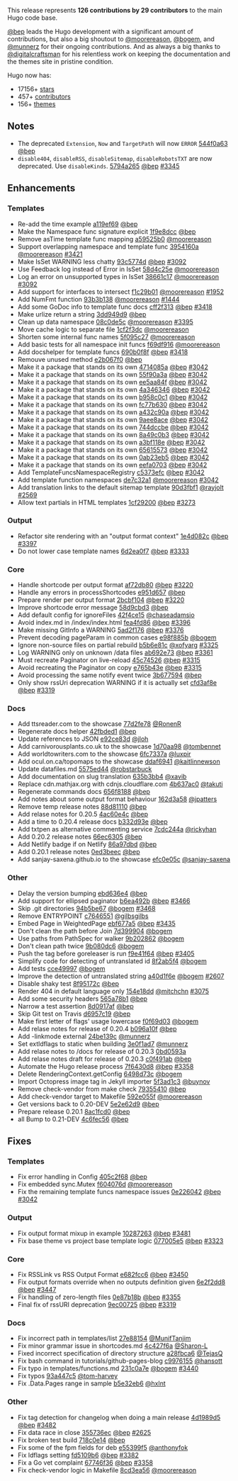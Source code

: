 
This release represents **126 contributions by 29 contributors** to the main Hugo code base.

[@bep](https://github.com/bep) leads the Hugo development with a significant amount of contributions, but also a big shoutout to [@moorereason](https://github.com/moorereason), [@bogem](https://github.com/bogem), and [@munnerz](https://github.com/munnerz) for their ongoing contributions. And as always a big thanks to [@digitalcraftsman](https://github.com/digitalcraftsman) for his relentless work on keeping the documentation and the themes site in pristine condition.

Hugo now has:

* 17156+ [stars](https://github.com/spf13/hugo/stargazers)
* 457+ [contributors](https://github.com/spf13/hugo/graphs/contributors)
* 156+ [themes](http://themes.gohugo.io/)

## Notes

* The deprecated `Extension`, `Now` and `TargetPath` will now `ERROR` [544f0a63](https://github.com/spf13/hugo/commit/544f0a6394b0e085d355e8217fc5bb3d96c12a98) [@bep](https://github.com/bep) 
* `disable404`, `disableRSS`, `disableSitemap`, `disableRobotsTXT` are now deprecated. Use `disableKinds`. [5794a265](https://github.com/spf13/hugo/commit/5794a265b41ffdeebfd8485eecf65cf4088d49d6) [@bep](https://github.com/bep) [#3345](https://github.com/spf13/hugo/issues/3345) 

## Enhancements

### Templates

* Re-add the time example [a119ef69](https://github.com/spf13/hugo/commit/a119ef693faf5dc346fec78ca8a18948ec65a993) [@bep](https://github.com/bep) 
* Make the Namespace func signature explicit [1f9e8dcc](https://github.com/spf13/hugo/commit/1f9e8dcc6010abeea8abc7ba1a092c4dab9852f6) [@bep](https://github.com/bep) 
* Remove asTime template func mapping [a59525b0](https://github.com/spf13/hugo/commit/a59525b05b071de020ecc457c94ad0a987040d93) [@moorereason](https://github.com/moorereason) 
* Support overlapping namespace and template func [3954160a](https://github.com/spf13/hugo/commit/3954160a21bcde7d4f4c077f9cc9daa610f3e29e) [@moorereason](https://github.com/moorereason) [#3421](https://github.com/spf13/hugo/issues/3421) 
* Make IsSet WARNING less chatty [93c5774d](https://github.com/spf13/hugo/commit/93c5774dd70b63c8b5e9268778a355c50b590bb6) [@bep](https://github.com/bep) [#3092](https://github.com/spf13/hugo/issues/3092) 
* Use Feedback log instead of Error in IsSet [58d4c25e](https://github.com/spf13/hugo/commit/58d4c25e50b9399bd81e43254ddae5949778e577) [@moorereason](https://github.com/moorereason) 
* Log an error on unsupported types in IsSet [38661c17](https://github.com/spf13/hugo/commit/38661c17bb8c31c9f31ee18f8eba5e3bfddd5574) [@moorereason](https://github.com/moorereason) [#3092](https://github.com/spf13/hugo/issues/3092) 
* Add support for interfaces to intersect [f1c29b01](https://github.com/spf13/hugo/commit/f1c29b017bbd88e701cd5151dd186e868672ef89) [@moorereason](https://github.com/moorereason) [#1952](https://github.com/spf13/hugo/issues/1952) 
* Add NumFmt function [93b3b138](https://github.com/spf13/hugo/commit/93b3b1386714999d716e03b131f77234248f1724) [@moorereason](https://github.com/moorereason) [#1444](https://github.com/spf13/hugo/issues/1444) 
* Add some GoDoc info to template func docs [cff2f313](https://github.com/spf13/hugo/commit/cff2f3133442a538f8e125717c5805d58484de88) [@bep](https://github.com/bep) [#3418](https://github.com/spf13/hugo/issues/3418) 
* Make urlize return a string [3dd949d9](https://github.com/spf13/hugo/commit/3dd949d956390478da83b44488b0a5f4a9ebeb86) [@bep](https://github.com/bep) 
* Clean up data namespace [08c0de5c](https://github.com/spf13/hugo/commit/08c0de5cc37cd4e512268b8f72ec5a6c68cd5754) [@moorereason](https://github.com/moorereason) [#3395](https://github.com/spf13/hugo/issues/3395) 
* Move cache logic to separate file [1cf2f3dc](https://github.com/spf13/hugo/commit/1cf2f3dc4fa81503485a73db21bfda6e965dee15) [@moorereason](https://github.com/moorereason) 
* Shorten some internal func names [5f095c27](https://github.com/spf13/hugo/commit/5f095c27eabab75c1c948e4aa62ff4737a5607bd) [@moorereason](https://github.com/moorereason) 
* Add basic tests for all namespace init funcs [f69df916](https://github.com/spf13/hugo/commit/f69df916df341671d602fcc4f2604838b1ea72ec) [@moorereason](https://github.com/moorereason) 
* Add docshelper for template funcs [690b0f8f](https://github.com/spf13/hugo/commit/690b0f8ff5795318dfa3834a5a75d6623e7d934a) [@bep](https://github.com/bep) [#3418](https://github.com/spf13/hugo/issues/3418) 
* Remouve unused method [e2b067f0](https://github.com/spf13/hugo/commit/e2b067f0504ba41ef45786e2f83d7002bd13a7eb) [@bep](https://github.com/bep) 
* Make it a package that stands on its own [4714085a](https://github.com/spf13/hugo/commit/4714085a10835b9f4e8d4f699dc94e3120d8067e) [@bep](https://github.com/bep) [#3042](https://github.com/spf13/hugo/issues/3042) 
* Make it a package that stands on its own [55f90a3a](https://github.com/spf13/hugo/commit/55f90a3a0dad6eb9fffd49605946fc88ab4134ad) [@bep](https://github.com/bep) [#3042](https://github.com/spf13/hugo/issues/3042) 
* Make it a package that stands on its own [ee5aa84f](https://github.com/spf13/hugo/commit/ee5aa84f2a34e2a5d3250e01d54298732d77b51b) [@bep](https://github.com/bep) [#3042](https://github.com/spf13/hugo/issues/3042) 
* Make it a package that stands on its own [4a346346](https://github.com/spf13/hugo/commit/4a3463463fe55be8f57b1ef2217f9dd99ac9b839) [@bep](https://github.com/bep) [#3042](https://github.com/spf13/hugo/issues/3042) 
* Make it a package that stands on its own [b958c0c1](https://github.com/spf13/hugo/commit/b958c0c1091574d0bd8118045fdf421c7d946893) [@bep](https://github.com/bep) [#3042](https://github.com/spf13/hugo/issues/3042) 
* Make it a package that stands on its own [fc77b630](https://github.com/spf13/hugo/commit/fc77b6303c8aeda6362d7e2fc5d0fe52067c1a8d) [@bep](https://github.com/bep) [#3042](https://github.com/spf13/hugo/issues/3042) 
* Make it a package that stands on its own [a432c90a](https://github.com/spf13/hugo/commit/a432c90aee51b2f3ddd92b9c4f4cbe762f67adfc) [@bep](https://github.com/bep) [#3042](https://github.com/spf13/hugo/issues/3042) 
* Make it a package that stands on its own [9aee8ace](https://github.com/spf13/hugo/commit/9aee8ace4e04b6b164b3c13d622021168b072baf) [@bep](https://github.com/bep) [#3042](https://github.com/spf13/hugo/issues/3042) 
* Make it a package that stands on its own [744dccbe](https://github.com/spf13/hugo/commit/744dccbea4a0dfecea4777a7f0d3bba99c2a9adb) [@bep](https://github.com/bep) [#3042](https://github.com/spf13/hugo/issues/3042) 
* Make it a package that stands on its own [8a49c0b3](https://github.com/spf13/hugo/commit/8a49c0b3b8b5a374a64b639f46806192cd663fc9) [@bep](https://github.com/bep) [#3042](https://github.com/spf13/hugo/issues/3042) 
* Make it a package that stands on its own [a3bf118e](https://github.com/spf13/hugo/commit/a3bf118eaa0796892047bb7456fe89824e423f27) [@bep](https://github.com/bep) [#3042](https://github.com/spf13/hugo/issues/3042) 
* Make it a package that stands on its own [65615573](https://github.com/spf13/hugo/commit/656155736721547fef45466a28295f6a563cdd1f) [@bep](https://github.com/bep) [#3042](https://github.com/spf13/hugo/issues/3042) 
* Make it a package that stands on its own [0ab23eb5](https://github.com/spf13/hugo/commit/0ab23eb5a87efd7db96e11fb3665f0d30336217c) [@bep](https://github.com/bep) [#3042](https://github.com/spf13/hugo/issues/3042) 
* Make it a package that stands on its own [eefa0703](https://github.com/spf13/hugo/commit/eefa0703cb1f9935ebc12b8dc91d6955663df4ac) [@bep](https://github.com/bep) [#3042](https://github.com/spf13/hugo/issues/3042) 
* Add TemplateFuncsNamespaceRegistry [c5373efc](https://github.com/spf13/hugo/commit/c5373efcf07aeb161324b3ce844d41a172da42bc) [@bep](https://github.com/bep) [#3042](https://github.com/spf13/hugo/issues/3042) 
* Add template function namespaces [de7c32a1](https://github.com/spf13/hugo/commit/de7c32a1a880820252e922e0c9fcf69e109c0d1b) [@moorereason](https://github.com/moorereason) [#3042](https://github.com/spf13/hugo/issues/3042) 
* Add translation links to the default sitemap template [90d3fbf1](https://github.com/spf13/hugo/commit/90d3fbf1da93a279cfe994a226ae82cf5441deab) [@rayjolt](https://github.com/rayjolt) [#2569](https://github.com/spf13/hugo/issues/2569) 
* Allow text partials in HTML templates [1cf29200](https://github.com/spf13/hugo/commit/1cf29200b4bb0a9c006155ec76759b7f4b1ad925) [@bep](https://github.com/bep) [#3273](https://github.com/spf13/hugo/issues/3273) 

### Output

* Refactor site rendering with an "output format context" [1e4d082c](https://github.com/spf13/hugo/commit/1e4d082cf5b92fedbc60b1b4f0e9d1ee6ec45e33) [@bep](https://github.com/bep) [#3397](https://github.com/spf13/hugo/issues/3397) 
* Do not lower case template names [6d2ea0f7](https://github.com/spf13/hugo/commit/6d2ea0f7d7e8a54b8edfc36e52ff74266c30dc27) [@bep](https://github.com/bep) [#3333](https://github.com/spf13/hugo/issues/3333) 

### Core

* Handle shortcode per output format [af72db80](https://github.com/spf13/hugo/commit/af72db806f2c1c0bf1dfe5832275c41eeba89906) [@bep](https://github.com/bep) [#3220](https://github.com/spf13/hugo/issues/3220) 
* Handle any errors in processShortcodes [e951d657](https://github.com/spf13/hugo/commit/e951d65771ca299aa899e91bfe00411a5ada8f19) [@bep](https://github.com/bep) 
* Prepare render per output format [2bcbf104](https://github.com/spf13/hugo/commit/2bcbf104006e0ec03be4fd500f2519301d460f8c) [@bep](https://github.com/bep) [#3220](https://github.com/spf13/hugo/issues/3220) 
* Improve shortcode error message [58d9cbd3](https://github.com/spf13/hugo/commit/58d9cbd31bcf7c296a39860fd7e566d10faaff28) [@bep](https://github.com/bep) 
* Add default config for ignoreFiles [42f4ce15](https://github.com/spf13/hugo/commit/42f4ce15a9d68053da36f9efcf7a7d975cc59559) [@chaseadamsio](https://github.com/chaseadamsio) 
* Avoid index.md in /index/index.html [fea4fd86](https://github.com/spf13/hugo/commit/fea4fd86a324bf9679df23f8289887d91b42e919) [@bep](https://github.com/bep) [#3396](https://github.com/spf13/hugo/issues/3396) 
* Make missing GitInfo a WARNING [5ad2f176](https://github.com/spf13/hugo/commit/5ad2f17693a9860be76ef8089c8728d2b59d6b04) [@bep](https://github.com/bep) [#3376](https://github.com/spf13/hugo/issues/3376) 
* Prevent decoding pageParam in common cases [e98f885b](https://github.com/spf13/hugo/commit/e98f885b8af27f5473a89d31d0b1f02e61e8a5ec) [@bogem](https://github.com/bogem) 
* Ignore non-source files on partial rebuild [b5b6e81c](https://github.com/spf13/hugo/commit/b5b6e81c0269abf9b0f4bc6a127744a25344e5c6) [@xofyarg](https://github.com/xofyarg) [#3325](https://github.com/spf13/hugo/issues/3325) 
* Log WARNING only on unknown /data files [ab692e73](https://github.com/spf13/hugo/commit/ab692e73dea3ddfe979c88ee236cc394e47e82f1) [@bep](https://github.com/bep) [#3361](https://github.com/spf13/hugo/issues/3361) 
* Must recreate Paginator on live-reload [45c74526](https://github.com/spf13/hugo/commit/45c74526686f6a2afa02bcee767d837d6b9dd028) [@bep](https://github.com/bep) [#3315](https://github.com/spf13/hugo/issues/3315) 
* Avoid recreating the Paginator on copy [e765b43e](https://github.com/spf13/hugo/commit/e765b43e2bf3d017f8ae8fd4d455d7bd60e11973) [@bep](https://github.com/bep) [#3315](https://github.com/spf13/hugo/issues/3315) 
* Avoid processing the same notify event twice [3b677594](https://github.com/spf13/hugo/commit/3b67759495c9268c30e6ba2d8c7e3b75d52d2960) [@bep](https://github.com/bep) 
* Only show rssUri deprecation WARNING if it is actually set [cfd3af8e](https://github.com/spf13/hugo/commit/cfd3af8e691119461effa4385251b9d3818e2291) [@bep](https://github.com/bep) [#3319](https://github.com/spf13/hugo/issues/3319) 

### Docs

* Add ttsreader.com to the showcase [77d2fe78](https://github.com/spf13/hugo/commit/77d2fe78661d965cf4e0ebe38a94ce6ba93db647) [@RonenR](https://github.com/RonenR) 
* Regenerate docs helper [42fbded1](https://github.com/spf13/hugo/commit/42fbded1055d0f49d8c00cf7344edf2017b08ac9) [@bep](https://github.com/bep) 
* Update references to JSON [e92ce83d](https://github.com/spf13/hugo/commit/e92ce83d5e8837190511f5a73323e49eeb8466cd) [@jloh](https://github.com/jloh) 
* Add carnivorousplants.co.uk to the showcase [1d70aa98](https://github.com/spf13/hugo/commit/1d70aa9826776e7c38a72864565daeb34a55ca52) [@tombennet](https://github.com/tombennet) 
* Add worldtowriters.com to the showcase [6fc7337a](https://github.com/spf13/hugo/commit/6fc7337aacfaf2c132389c65678fe53edafea890) [@luxpir](https://github.com/luxpir) 
* Add ocul.on.ca/topomaps to the showcase [ddaf6941](https://github.com/spf13/hugo/commit/ddaf694183356924b404bf556ccee549077966b8) [@kaitlinnewson](https://github.com/kaitlinnewson) 
* Update datafiles.md [5575ed44](https://github.com/spf13/hugo/commit/5575ed44694bb8eb58bb24e52da472aa3c087ea0) [@robstarbuck](https://github.com/robstarbuck) 
* Add documentation on slug translation [635b3bb4](https://github.com/spf13/hugo/commit/635b3bb4eb873978c7d52e6c0cb85da0c4d25299) [@xavib](https://github.com/xavib) 
* Replace cdn.mathjax.org with cdnjs.cloudflare.com [4b637ac0](https://github.com/spf13/hugo/commit/4b637ac041d17b22187f5ccd0f65461f0065aaa9) [@takuti](https://github.com/takuti) 
* Regenerate commands docs [656f8188](https://github.com/spf13/hugo/commit/656f818867ab3e3dd9a9cc067e6da2e54bd6548b) [@bep](https://github.com/bep) 
* Add notes about some output format behaviour [162d3a58](https://github.com/spf13/hugo/commit/162d3a586d36cabf6376a76b096fd8b6414487ae) [@jpatters](https://github.com/jpatters) 
* Remove temp release notes [88d81110](https://github.com/spf13/hugo/commit/88d8111093e9024c75df5edb0467dec45548011f) [@bep](https://github.com/bep) 
* Add relase notes for 0.20.5 [4ac60e4c](https://github.com/spf13/hugo/commit/4ac60e4ca2c196fc62d6a6692d4ad42d1be56cb8) [@bep](https://github.com/bep) 
* Add a time to 0.20.4 release docs [b332d93e](https://github.com/spf13/hugo/commit/b332d93e399195ff84339bccf13d3830a290bfdd) [@bep](https://github.com/bep) 
* Add txtpen as alternative commenting service [7cdc244a](https://github.com/spf13/hugo/commit/7cdc244a72de4c08edc0008e37aec83d945dccdf) [@rickyhan](https://github.com/rickyhan) 
* Add 0.20.2 release notes [66ec6305](https://github.com/spf13/hugo/commit/66ec6305f6cb450ddf9c489854146bac02f7dca1) [@bep](https://github.com/bep) 
* Add Netlify badge if on Netlify [86a97dbd](https://github.com/spf13/hugo/commit/86a97dbd1836e82fbd9d5b80848604393d7449a2) [@bep](https://github.com/bep) 
* Add 0.20.1 release notes [0ed3beec](https://github.com/spf13/hugo/commit/0ed3beec80f01570f916f24814521d48f416353f) [@bep](https://github.com/bep) 
* Add sanjay-saxena.github.io to the showcase [efc0e05c](https://github.com/spf13/hugo/commit/efc0e05c4ef974414b010b3fba5e40dab0d43876) [@sanjay-saxena](https://github.com/sanjay-saxena) 

### Other

* Delay the version bumping [ebd636e4](https://github.com/spf13/hugo/commit/ebd636e4d5f475d4b5d9047580e61ff7c2bf2fb5) [@bep](https://github.com/bep) 
* Add support for ellipsed paginator [b6ea492b](https://github.com/spf13/hugo/commit/b6ea492b7a6325d04d44eeb00a990a3a0e29e0c0) [@bep](https://github.com/bep) [#3466](https://github.com/spf13/hugo/issues/3466) 
* Skip .git directories [94b5be67](https://github.com/spf13/hugo/commit/94b5be67fc73b87d114d94a7bb1a33ab997f30f1) [@bogem](https://github.com/bogem) [#3468](https://github.com/spf13/hugo/issues/3468) 
* Remove ENTRYPOINT [c7646551](https://github.com/spf13/hugo/commit/c7646551bed0cfe81aa0581d7b50f46bb77aa2a8) [@gilbsgilbs](https://github.com/gilbsgilbs) 
* Embed Page in WeightedPage [ebf677a5](https://github.com/spf13/hugo/commit/ebf677a58360126d8b9a1e98d086aa4279f53181) [@bep](https://github.com/bep) [#3435](https://github.com/spf13/hugo/issues/3435) 
* Don't clean the path before Join [7d399904](https://github.com/spf13/hugo/commit/7d39990497f0ee34c252ca746850f75bab18ff5e) [@bogem](https://github.com/bogem) 
* Use paths from PathSpec for walker [9b202862](https://github.com/spf13/hugo/commit/9b2028626e2e50f6d3502bcd87543aa4bd5d04d0) [@bogem](https://github.com/bogem) 
* Don't clean path twice [9b080dc6](https://github.com/spf13/hugo/commit/9b080dc62555580b2d8076e0a899eb07016d6692) [@bogem](https://github.com/bogem) 
* Push the tag before goreleaser is run [f9e41f64](https://github.com/spf13/hugo/commit/f9e41f6497cac0c47e1446118690e698bb243719) [@bep](https://github.com/bep) [#3405](https://github.com/spf13/hugo/issues/3405) 
* Simplify code for detecting of untranslated id [8f2ab5f4](https://github.com/spf13/hugo/commit/8f2ab5f498fc8131ffe99840eac1f6091cec4a78) [@bogem](https://github.com/bogem) 
* Add tests [cce49997](https://github.com/spf13/hugo/commit/cce49997a4f272b508ee98b83d40b087d0acf9e3) [@bogem](https://github.com/bogem) 
* Improve the detection of untranslated string [a40d1f6e](https://github.com/spf13/hugo/commit/a40d1f6ed2aedddc99725658993258cd557640ed) [@bogem](https://github.com/bogem) [#2607](https://github.com/spf13/hugo/issues/2607) 
* Disable shaky test [8f95172c](https://github.com/spf13/hugo/commit/8f95172c7af334f61d75faad74cc75016804eca6) [@bep](https://github.com/bep) 
* Render 404 in default language only [154e18dd](https://github.com/spf13/hugo/commit/154e18ddb9ad205055d5bd4827c87f3f0daf499f) [@mitchchn](https://github.com/mitchchn) [#3075](https://github.com/spf13/hugo/issues/3075) 
* Add some security headers [565a78b1](https://github.com/spf13/hugo/commit/565a78b1106568bac858620d8363a5167956a4f7) [@bep](https://github.com/bep) 
* Narrow a test assertion [8d0917af](https://github.com/spf13/hugo/commit/8d0917af0ab257994fc923eaef20453f5f1b580b) [@bep](https://github.com/bep) 
* Skip Git test on Travis [d6957c19](https://github.com/spf13/hugo/commit/d6957c192d43e9ee8d64c3ebdfb4897e0a3077f1) [@bep](https://github.com/bep) 
* Make first letter of flags' usage lowercase [f0f69d03](https://github.com/spf13/hugo/commit/f0f69d03c551acb8ac2eeedaad579cf0b596f9ef) [@bogem](https://github.com/bogem) 
* Add relase notes for release of 0.20.4 [b096a10f](https://github.com/spf13/hugo/commit/b096a10fe973767c10a2715f1b9990242e5d8a00) [@bep](https://github.com/bep) 
* Add -linkmode external [24be139c](https://github.com/spf13/hugo/commit/24be139cb7229b4840932027283d0c4a245fadaa) [@munnerz](https://github.com/munnerz) 
* Set extldflags to static when building [3e0f1ad7](https://github.com/spf13/hugo/commit/3e0f1ad7f529a584c6726fdff7adecec720ebb3a) [@munnerz](https://github.com/munnerz) 
* Add relase notes to /docs for release of 0.20.3 [0bd0593a](https://github.com/spf13/hugo/commit/0bd0593a7791ef1494c428a56b6895922aab22b8)  
* Add relase notes draft for release of 0.20.3 [c0f491ab](https://github.com/spf13/hugo/commit/c0f491ab6cad260c1794d3116f27d6331bb47072) [@bep](https://github.com/bep) 
* Automate the Hugo release process [7f6430d8](https://github.com/spf13/hugo/commit/7f6430d84d68765536b8758b1331a4b84db04c84) [@bep](https://github.com/bep) [#3358](https://github.com/spf13/hugo/issues/3358) 
* Delete RenderingContext.getConfig [6498d73c](https://github.com/spf13/hugo/commit/6498d73c08438c55d45900e64c2c04a375f747c2) [@bogem](https://github.com/bogem) 
* Import Octopress image tag in Jekyll importer [5f3ad1c3](https://github.com/spf13/hugo/commit/5f3ad1c31985450fab8d6772e9cbfcb57cf5cc53) [@buynov](https://github.com/buynov) 
* Remove check-vendor from make check [79355410](https://github.com/spf13/hugo/commit/793554108763c0984f1a1b1a6ee5744b560d78d0) [@bep](https://github.com/bep) 
* Add check-vendor target to Makefile [592e055f](https://github.com/spf13/hugo/commit/592e055f12b2de16ee1ae0ed9fe7a7b6fe2a663e) [@moorereason](https://github.com/moorereason) 
* Get versions back to 0.20-DEV [5e2e62d9](https://github.com/spf13/hugo/commit/5e2e62d97f8ada79b1531cdae1dd3f7267abe0b0) [@bep](https://github.com/bep) 
* Prepare release 0.20.1 [8ac1fcd0](https://github.com/spf13/hugo/commit/8ac1fcd0ceb5d2e55e16a9caa7f6f0d646a07668) [@bep](https://github.com/bep) 
* all Bump to 0.21-DEV [4c6fec56](https://github.com/spf13/hugo/commit/4c6fec56f1e3d22eeaa52e96eaf1f18ef3519830) [@bep](https://github.com/bep) 

## Fixes

### Templates

* Fix error handling in Config [405c2f68](https://github.com/spf13/hugo/commit/405c2f6899fbe008df8ccd45355bd31846cf1b1d) [@bep](https://github.com/bep) 
* Fix embedded sync.Mutex [f604076d](https://github.com/spf13/hugo/commit/f604076de17e5c06ba25a07ee8c8a55d1bb6b936) [@moorereason](https://github.com/moorereason) 
* Fix the remaining template funcs namespace issues [0e226042](https://github.com/spf13/hugo/commit/0e2260421e40c97d9d210724fb44cfdc15ea7855) [@bep](https://github.com/bep) [#3042](https://github.com/spf13/hugo/issues/3042) 

### Output

* Fix output format mixup in example [10287263](https://github.com/spf13/hugo/commit/10287263f529181d3169668b044cb84e2e3b049a) [@bep](https://github.com/bep) [#3481](https://github.com/spf13/hugo/issues/3481) 
* Fix base theme vs project base template logic [077005e5](https://github.com/spf13/hugo/commit/077005e514b1ed50d84ceb90c7c72f184cb04521) [@bep](https://github.com/bep) [#3323](https://github.com/spf13/hugo/issues/3323) 

### Core

* Fix RSSLink vs RSS Output Format [e682fcc6](https://github.com/spf13/hugo/commit/e682fcc62233b47cf5bdcaf598ac0657ef089471) [@bep](https://github.com/bep) [#3450](https://github.com/spf13/hugo/issues/3450) 
* Fix output formats override when no outputs definition given [6e2f2dd8](https://github.com/spf13/hugo/commit/6e2f2dd8d3ca61c92a2ee8824fbf05cadef08425) [@bep](https://github.com/bep) [#3447](https://github.com/spf13/hugo/issues/3447) 
* Fix handling of zero-length files [0e87b18b](https://github.com/spf13/hugo/commit/0e87b18b66d2c8ba9e2abc429630cb03f5b093d6) [@bep](https://github.com/bep) [#3355](https://github.com/spf13/hugo/issues/3355) 
* Final fix of rssURI deprecation [9ec00725](https://github.com/spf13/hugo/commit/9ec00725b7685699a38d6fc926fdf0c5f15cc3e7) [@bep](https://github.com/bep) [#3319](https://github.com/spf13/hugo/issues/3319) 

### Docs

* Fix incorrect path in templates/list [27e88154](https://github.com/spf13/hugo/commit/27e88154af2dd9af6d0523d6e67b612e6336f91c) [@MunifTanjim](https://github.com/MunifTanjim) 
* Fix minor grammar issue in shortcodes.md [4c427f6a](https://github.com/spf13/hugo/commit/4c427f6aaa2c7ee80b7694573e62315d109e0811) [@Sharon-L](https://github.com/Sharon-L) 
* Fixed incorrect specification of directory structure [a28fbca6](https://github.com/spf13/hugo/commit/a28fbca6dcfa80b6541f5ef6c8c12cd1804ae9ed) [@TejasQ](https://github.com/TejasQ) 
* Fix bash command in tutorials/github-pages-blog [c9976155](https://github.com/spf13/hugo/commit/c99761555c014e4d041438d5d7e53a6cbaee4492) [@hansott](https://github.com/hansott) 
* Fix typo in templates/functions.md [231c0a7e](https://github.com/spf13/hugo/commit/231c0a7e090e9cc131409c997963f9bffc49204b) [@bogem](https://github.com/bogem) [#3440](https://github.com/spf13/hugo/issues/3440) 
* Fix typos [93a447c5](https://github.com/spf13/hugo/commit/93a447c5dd053e1c934036a66ebd05b95250a1d1) [@tom-harvey](https://github.com/tom-harvey) 
* Fix .Data.Pages range in sample [b5e32eb6](https://github.com/spf13/hugo/commit/b5e32eb60993b4656918af2c959ae217a68c461e) [@hxlnt](https://github.com/hxlnt) 

### Other

* Fix tag detection for changelog when doing a main release [4d1989d5](https://github.com/spf13/hugo/commit/4d1989d59c5abc9712b66c628c6742e58f7daf99) [@bep](https://github.com/bep) [#3482](https://github.com/spf13/hugo/issues/3482) 
* Fix data race in close [355736ec](https://github.com/spf13/hugo/commit/355736ec357c81dfb2eb6851ee019d407090c5ec) [@bep](https://github.com/bep) [#2625](https://github.com/spf13/hugo/issues/2625) 
* Fix broken test build [718c0e14](https://github.com/spf13/hugo/commit/718c0e14146c817401ca888ffae91a6603935457) [@bep](https://github.com/bep) 
* Fix some of the fpm fields for deb [e55399f5](https://github.com/spf13/hugo/commit/e55399f50b08c810e81e6aa1e1109aaaee8fb05e) [@anthonyfok](https://github.com/anthonyfok) 
* Fix ldflags setting [fd5109b6](https://github.com/spf13/hugo/commit/fd5109b6d8c8b927198d948795dbd0be3f72571e) [@bep](https://github.com/bep) [#3382](https://github.com/spf13/hugo/issues/3382) 
* Fix a Go vet complaint [67746f36](https://github.com/spf13/hugo/commit/67746f36dde61bf23ae4e950c55a6a3c08769b35) [@bep](https://github.com/bep) [#3358](https://github.com/spf13/hugo/issues/3358) 
* Fix check-vendor logic in Makefile [8cd3ea56](https://github.com/spf13/hugo/commit/8cd3ea565ae57a8e77d0b0935472944a0643b29d) [@moorereason](https://github.com/moorereason) 





